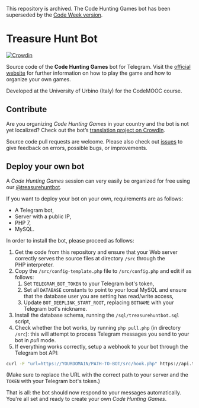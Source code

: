 This repository is archived. The Code Hunting Games bot has been superseded by the [Code Week version](https://github.com/CodeMOOC/CodeWeek-TreasureHuntBot).

# Treasure Hunt Bot

[![Crowdin](https://d322cqt584bo4o.cloudfront.net/treasure-hunt-bot/localized.svg)](https://crowdin.com/project/treasure-hunt-bot)

Source code of the **Code Hunting Games** bot for Telegram.
Visit the [official website](http://codehunting.games) for further information on how to play the game and how to organize your own games.

Developed at the University&nbsp;of&nbsp;Urbino&nbsp;(Italy) for the CodeMOOC course.

## Contribute

Are you organizing *Code Hunting Games* in your country and the bot is not yet localized?
Check out the bot’s [translation project on CrowdIn](https://crwd.in/treasure-hunt-bot).

Source code pull requests are welcome.
Please also check out [issues](https://github.com/CodeMOOC/TreasureHuntBot/issues) to give feedback on errors, possible bugs, or improvements.

## Deploy your own bot

A *Code Hunting Games* session can very easily be organized for free using our [@treasurehuntbot](https://t.me/treasurehuntbot).

If you want to deploy your bot on your own, requirements are as follows:

* A Telegram bot,
* Server with a public&nbsp;IP,
* PHP&nbsp;7,
* MySQL.

In order to install the bot, please proceed as follows:

1. Get the code from this repository and ensure that your Web server correctly serves the source files at directory `/src` through the PHP&nbsp;interpreter.
1. Copy the `/src/config-template.php` file to `/src/config.php` and edit if as follows:
    1. Set `TELEGRAM_BOT_TOKEN` to your Telegram bot's token,
    1. Set all `DATABASE` constants to point to your local MySQL and ensure that the database user you are setting has read/write access,
    1. Update `BOT_DEEPLINK_START_ROOT`, replacing `BOTNAME` with your Telegram bot's nickname.
1. Install the database schema, running the `/sql/treasurehuntbot.sql` script,
1. Check whether the bot works, by running `php pull.php` (in directory `/src`): this will attempt to process Telegram messages you send to your bot in *pull* mode.
1. If everything works correctly, setup a webhook to your bot through the Telegram bot&nbsp;API:

```sh
curl -F "url=https://YOURDOMAIN/PATH-TO-BOT/src/hook.php" https://api.telegram.org/botBOTTOKEN/setWebhook
```

(Make sure to replace the URL with the correct path to your server and the `TOKEN` with your Telegram bot's token.)

That is all: the bot should now respond to your messages automatically.
You're all set and ready to create your own *Code Hunting Games*.
